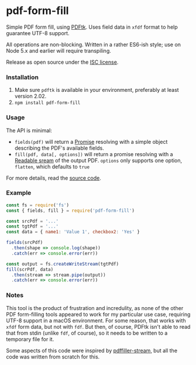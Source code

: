 # pdf-form-fill

Simple PDF form fill, using [PDFtk]. Uses field data in `xfdf` format to help guarantee UTF-8 support.

All operations are non-blocking. Written in a rather ES6-ish style; use on Node 5.x and earlier will require transpiling.

Release as open source under the [ISC license].


### Installation

1. Make sure `pdftk` is available in your environment, preferably at least version 2.02.
2. `npm install pdf-form-fill`


### Usage

The API is minimal:
- `fields(pdf)` will return a [Promise] resolving with a simple object describing the PDF's available fields.
- `fill(pdf, data[, options])` will return a promise resolving with a [Readable sream] of the output PDF.
  `options` only supports one option, `flatten`, which defaults to `true`

For more details, read the [source code](index.js).


### Example

```js
const fs = require('fs')
const { fields, fill } = require('pdf-form-fill')

const srcPdf = '...'
const tgtPdf = '...'
const data = { name1: 'Value 1', checkbox2: 'Yes' }

fields(srcPdf)
  .then(shape => console.log(shape))
  .catch(err => console.error(err))

const output = fs.createWriteStream(tgtPdf)
fill(scrPdf, data)
  .then(stream => stream.pipe(output))
  .catch(err => console.error(err))
```


### Notes

This tool is the product of frustration and incredulity, as none of the other PDF form-filling tools appeared to
work for my particular use case, requiring UTF-8 support in a macOS environment. For some reason, that works with
`xfdf` form data, but not with `fdf`. But then, of course, PDFtk isn't able to read that from stdin (unlike `fdf`,
of course), so it needs to be written to a temporary file for it.

Some aspects of this code were inspired by [pdffiller-stream], but all the code was written from scratch for this.


[ISC license]: https://en.wikipedia.org/wiki/ISC_license
[pdffiller-stream]: https://www.npmjs.com/package/pdffiller-stream
[PDFtk]: https://www.pdflabs.com/tools/pdftk-the-pdf-toolkit/
[Promise]: https://developer.mozilla.org/en/docs/Web/JavaScript/Reference/Global_Objects/Promise
[Readable sream]: https://nodejs.org/api/stream.html#stream_class_stream_readable
